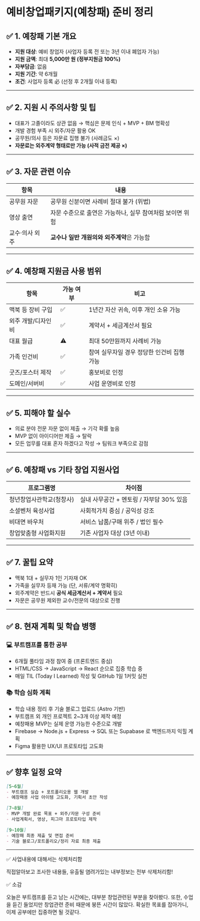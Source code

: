 # 예비창업패키지(예창패) 준비 정리

## ✅ 1. 예창패 기본 개요
- **지원 대상**: 예비 창업자 (사업자 등록 전 또는 3년 이내 폐업자 가능)
- **지원 금액**: 최대 **5,000만 원 (정부지원금 100%)**
- **자부담금**: 없음
- **지원 기간**: 약 6개월
- **조건**: 사업자 등록 必 (선정 후 2개월 이내 등록)

---

## ✅ 2. 지원 시 주의사항 및 팁
- 대표가 고졸이라도 상관 없음 → 핵심은 문제 인식 + MVP + BM 명확성
- 개발 경험 부족 시 외주/자문 활용 OK
- 공무원/의사 등은 자문료 집행 불가 (사례금도 ×)
- **자문료는 외주계약 형태로만 가능 (사적 금전 제공 ×)**

---

## ✅ 3. 자문 관련 이슈
| 항목 | 내용 |
|------|------|
| 공무원 자문 | 공무원 신분이면 사례비 절대 불가 (위법) |
| 영상 출연 | 자문 수준으로 출연은 가능하나, 실무 참여처럼 보이면 위험 |
| 교수·의사 외주 | **교수나 일반 개원의와 외주계약**은 가능함 |

---

## ✅ 4. 예창패 지원금 사용 범위
| 항목 | 가능 여부 | 비고 |
|--------|------------|------|
| 맥북 등 장비 구입 | ✅ | 1년간 자산 귀속, 이후 개인 소유 가능 |
| 외주 개발/디자인비 | ✅ | 계약서 + 세금계산서 필요 |
| 대표 월급 | ⚠️ | 최대 50만원까지 사례비 가능 |
| 가족 인건비 | ✅ | 참여 실무자일 경우 정당한 인건비 집행 가능 |
| 굿즈/포스터 제작 | ✅ | 홍보비로 인정 |
| 도메인/서버비 | ✅ | 사업 운영비로 인정 |

---

## ✅ 5. 피해야 할 실수
- 의료 분야 전문 자문 없이 제출 → 기각 확률 높음
- MVP 없이 아이디어만 제출 → 탈락
- 모든 업무를 대표 혼자 하겠다고 작성 → 팀워크 부족으로 감점

---

## ✅ 6. 예창패 vs 기타 창업 지원사업
| 프로그램명 | 차이점 |
|------------|--------|
| 청년창업사관학교(청창사) | 실내 사무공간 + 멘토링 / 자부담 30% 있음 |
| 소셜벤처 육성사업 | 사회적가치 중심 / 공익성 강조 |
| 비대면 바우처 | 서비스 납품/구매 위주 / 법인 필수 |
| 창업맞춤형 사업화지원 | 기존 사업자 대상 (3년 이내) |

---

## ✅ 7. 꿀팁 요약
- 맥북 1대 + 실무자 1인 기자재 OK
- 가족을 실무자 등재 가능 (단, 서류/계약 명확히)
- 외주계약은 반드시 **공식 세금계산서 + 계약서** 필요
- 자문은 공무원 제외한 교수/전문의 대상으로 진행

---

## ✅ 8. 현재 계획 및 학습 병행
### 💻 부트캠프를 통한 공부
- 6개월 풀타임 과정 참여 중 (프론트엔드 중심)
- HTML/CSS → JavaScript → React 순으로 집중 학습 중
- 매일 TIL (Today I Learned) 작성 및 GitHub 1일 1커밋 실천

### 📚 학습 심화 계획
- 학습 내용 정리 후 기술 블로그 업로드 (Astro 기반)
- 부트캠프 외 개인 프로젝트 2~3개 이상 제작 예정
- 예창패용 MVP는 실제 운영 가능한 수준으로 개발
- Firebase → Node.js + Express → SQL 또는 Supabase 로 백엔드까지 익힐 계획
- Figma 활용한 UX/UI 프로토타입 고도화

---

## ✅ 향후 일정 요약
```markdown
[5~6월]  
- 부트캠프 실습 + 포트폴리오용 웹 개발  
- 예창패용 사업 아이템 고도화, 기획서 초안 작성  

[7~8월]  
- MVP 개발 완료 목표 + 외주/자문 구성 준비  
- 사업계획서, 영상, 피그마 프로토타입 제작  

[9~10월]  
- 예창패 최종 제출 및 면접 준비  
- 기술 블로그/포트폴리오/정리 자료 최종 제출
```

---
✅ 사업내용에 대해서는 삭제처리함

직접알아보고 조사한 내용들, 유출될 염려가있는 내부정보는 전부 삭제처리함!


✅ 소감

오늘은 부트캠프를 듣고 남는 시간에는, 대부분 창업관련된 부분을 찾아봤다.
또한, 수업을 듣긴 들었지만 창업관련 준비 때문에 붕뜬 시간이 많았다.
확실한 목표를 잡아가니, 이제 공부에만 집중하면 될 것같다.